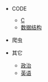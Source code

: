 * CODE
    * [C](/Codes/C/)
    * [数据结构](/Codes/数据结构/数据结构与算法绪论.md)
    
    
* 爬虫
    <!-- * [JS逆向](/爬虫/JS逆向/)
    * [安卓逆向](/爬虫/安卓逆向/)
    * [框架|代理](/爬虫/框架|代理/)
    * [自动化|群控](/爬虫/自动化|群控/) -->

* 其它
    * [政治](/政治/四个全面战略布局.md)
    * [英语](/英语/2022-12-19.md)
    <!-- * [工具]()
    * [番剧]() -->